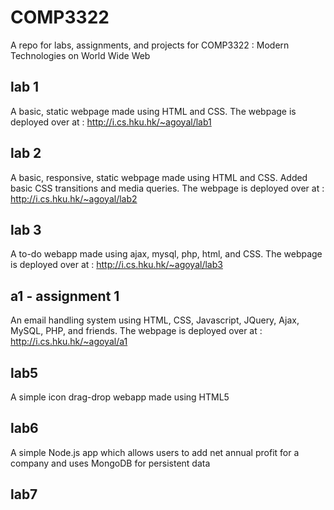# COMP3322
A repo for labs, assignments, and projects for COMP3322 : Modern Technologies on World Wide Web

## lab 1
A basic, static webpage made using HTML and CSS. The webpage is deployed over at : http://i.cs.hku.hk/~agoyal/lab1

## lab 2
A basic, responsive, static webpage made using HTML and CSS. Added basic CSS transitions and media queries. The webpage is deployed over at : http://i.cs.hku.hk/~agoyal/lab2

## lab 3
A to-do webapp made using ajax, mysql, php, html, and CSS. The webpage is deployed over at : http://i.cs.hku.hk/~agoyal/lab3

## a1 - assignment 1
An email handling system using HTML, CSS, Javascript, JQuery, Ajax, MySQL, PHP, and friends. The webpage is deployed over at : http://i.cs.hku.hk/~agoyal/a1

## lab5
A simple icon drag-drop webapp made using HTML5

## lab6
A simple Node.js app which allows users to add net annual profit for a company and uses MongoDB for persistent data

## lab7

